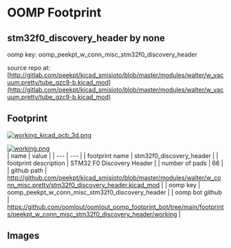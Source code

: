 # OOMP Footprint  
## stm32f0_discovery_header  by none  
  
oomp key: oomp_peekpt_w_conn_misc_stm32f0_discovery_header  
  
source repo at: [http://gitlab.com/peekpt/kicad_smisioto/blob/master/modules/walter/w_vacuum.pretty/tube_gzc9-b.kicad_mod](http://gitlab.com/peekpt/kicad_smisioto/blob/master/modules/walter/w_vacuum.pretty/tube_gzc9-b.kicad_mod)  
## Footprint  
  
[![working_kicad_pcb_3d.png](working_kicad_pcb_3d_600.png)](working_kicad_pcb_3d.png)  
  
[![working.png](working_600.png)](working.png)  
| name | value | 
| --- | --- | 
| footprint name | stm32f0_discovery_header | 
| footprint description | STM32 F0 Discovery Header | 
| number of pads | 66 | 
| github path | http://github.com/peekpt/kicad_smisioto/blob/master/modules/walter/w_conn_misc.pretty/stm32f0_discovery_header.kicad_mod | 
| oomp key | oomp_peekpt_w_conn_misc_stm32f0_discovery_header | 
| oomp bot github | https://github.com/oomlout/oomlout_oomp_footprint_bot/tree/main/footprints/peekpt_w_conn_misc_stm32f0_discovery_header/working | 
## Images  
